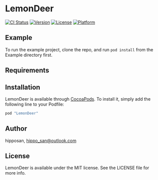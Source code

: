 # LemonDeer

[![CI Status](http://img.shields.io/travis/hipposan/LemonDeer.svg?style=flat)](https://travis-ci.org/hipposan/LemonDeer)
[![Version](https://img.shields.io/cocoapods/v/LemonDeer.svg?style=flat)](http://cocoapods.org/pods/LemonDeer)
[![License](https://img.shields.io/cocoapods/l/LemonDeer.svg?style=flat)](http://cocoapods.org/pods/LemonDeer)
[![Platform](https://img.shields.io/cocoapods/p/LemonDeer.svg?style=flat)](http://cocoapods.org/pods/LemonDeer)

## Example

To run the example project, clone the repo, and run `pod install` from the Example directory first.

## Requirements

## Installation

LemonDeer is available through [CocoaPods](http://cocoapods.org). To install
it, simply add the following line to your Podfile:

```ruby
pod "LemonDeer"
```

## Author

hipposan, hippo_san@outlook.com

## License

LemonDeer is available under the MIT license. See the LICENSE file for more info.
